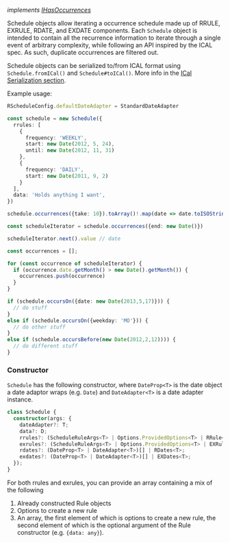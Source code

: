 _implements [IHasOccurrences](../#shared-interfaces)_

Schedule objects allow iterating a occurrence schedule made up of RRULE, EXRULE, RDATE, and EXDATE components. Each `Schedule` object is intended to contain all the recurrence information to iterate through a single event of arbitrary complexity, while following an API inspired by the ICAL spec. As such, duplicate occurrences are filtered out.

Schedule objects can be serialized to/from ICAL format using `Schedule.fromICal()` and `Schedule#toICal()`. More info in the [ICal Serialization section](../serialization/ical).

Example usage:

```typescript
RScheduleConfig.defaultDateAdapter = StandardDateAdapter

const schedule = new Schedule({
  rrules: [
    {
      frequency: 'WEEKLY',
      start: new Date(2012, 5, 24),
      until: new Date(2012, 11, 31)
    },
    {
      frequency: 'DAILY',
      start: new Date(2011, 9, 2)
    }
  ],
  data: 'Holds anything I want',
})

schedule.occurrences({take: 10}).toArray()!.map(date => date.toISOString())

const scheduleIterator = schedule.occurrences({end: new Date()})

scheduleIterator.next().value // date

const occurrences = [];

for (const occurrence of scheduleIterator) {
  if (occurrence.date.getMonth() > new Date().getMonth()) {
    occurrences.push(occurrence)
  }
}

if (schedule.occursOn({date: new Date(2013,5,17)})) {
  // do stuff
}
else if (schedule.occursOn({weekday: 'MO'})) {
  // do other stuff
}
else if (schedule.occursBefore(new Date(2012,2,12)))) {
  // do different stuff
}
```

### Constructor

`Schedule` has the following constructor, where `DateProp<T>` is the date object a date adaptor wraps (e.g. `Date`) and `DateAdapter<T>` is a date adapter instance.

```typescript
class Schedule {
  constructor(args: {
    dateAdapter?: T;
    data?: D;
    rrules?: (ScheduleRuleArgs<T> | Options.ProvidedOptions<T> | RRule<T>)[];
    exrules?: (ScheduleRuleArgs<T> | Options.ProvidedOptions<T> | EXRule<T>)[];
    rdates?: (DateProp<T> | DateAdapter<T>)[] | RDates<T>;
    exdates?: (DateProp<T> | DateAdapter<T>)[] | EXDates<T>;
  });
}
```

For both rrules and exrules, you can provide an array containing a mix of the following

1. Already constructed Rule objects
2. Options to create a new rule
3. An array, the first element of which is options to create a new rule, the second element of which is the optional argument of the Rule constructor (e.g. `{data: any}`).

